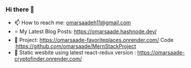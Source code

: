### Hi there 👋
- 📫 How to reach me: omarsaadeh11@gmail.com
- ⭐ My Latest Blog Posts: https://omarsaade.hashnode.dev/
- 👀 Project: https://omarsaade-favoriteplaces.onrender.com/
   Code :https://github.com/omarsaade/MernStackProject
- 👀 Static wesbite using latest react-redux version : https://omarsaade-cryptofinder.onrender.com/
